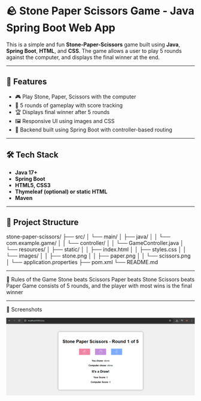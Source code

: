 # 🪨 Stone Paper Scissors Game - Java Spring Boot Web App

This is a simple and fun **Stone-Paper-Scissors** game built using **Java**, **Spring Boot**, **HTML**, and **CSS**.
The game allows a user to play 5 rounds against the computer, and displays the final winner at the end.

---

## 🚀 Features

- 🎮 Play Stone, Paper, Scissors with the computer
- 🔁 5 rounds of gameplay with score tracking
- 🏆 Displays final winner after 5 rounds
- 🖼️ Responsive UI using images and CSS
- 🔧 Backend built using Spring Boot with controller-based routing

---

## 🛠️ Tech Stack

- **Java 17+**
- **Spring Boot**
- **HTML5, CSS3**
- **Thymeleaf (optional) or static HTML**
- **Maven**

---

## 📂 Project Structure

stone-paper-scissors/
├── src/
│ └── main/
│ ├── java/
│ │ └── com.example.game/
│ │ └── controller/
│ │ └── GameController.java
│ └── resources/
│ ├── static/
│ │ ├── index.html
│ │ ├── styles.css
│ │ └── images/
│ │ ├── stone.png
│ │ ├── paper.png
│ │ └── scissors.png
│ └── application.properties
├── pom.xml
└── README.md

---

🧾 Rules of the Game
Stone beats Scissors
Paper beats Stone
Scissors beats Paper
Game consists of 5 rounds, and the player with most wins is the final winner

---

📸 Screenshots 

![image alt](https://github.com/ankur2802/Stone_Paper_Scissor-Game/blob/main/round1.png?raw=true)
